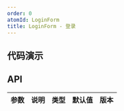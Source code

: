 ```yaml
---
order: 0
atomId: LoginForm
title: LoginForm - 登录
---
```


## 代码演示
<code src="./_demos/basic.tsx" ></code>
<code src="./_demos/login-form-page.tsx" ></code>

## API

| 参数 | 说明 | 类型 | 默认值 | 版本 |
| ---- | ---- | ---- | ------ | ---- |
